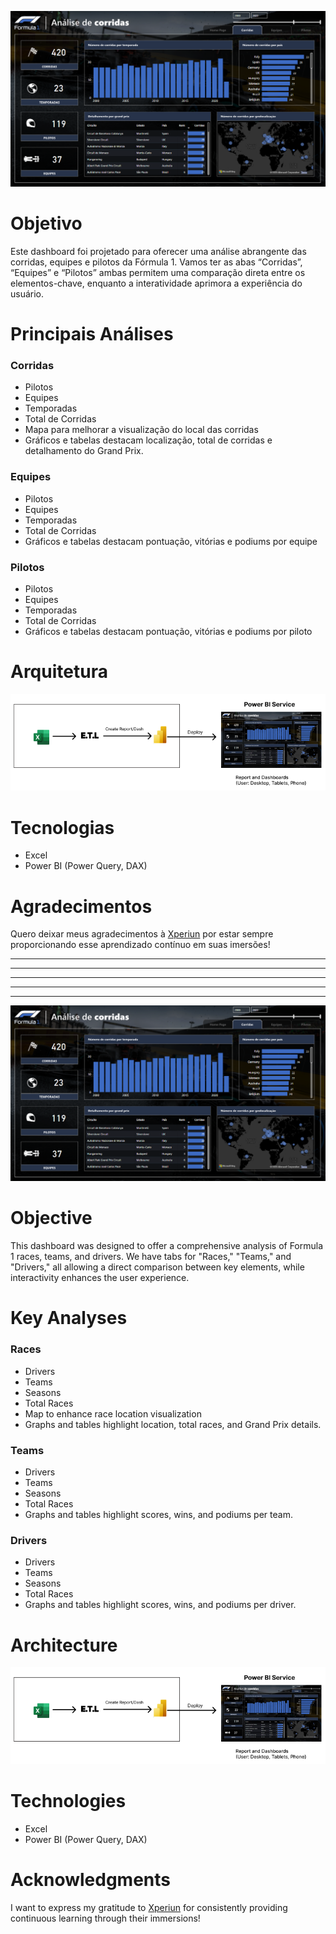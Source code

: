 ![Dashboard](Ativos/Formula1.png)

# Objetivo

Este dashboard foi projetado para oferecer uma análise abrangente das corridas, equipes e pilotos da Fórmula 1. Vamos ter as abas “Corridas”, “Equipes” e “Pilotos”  ambas permitem uma comparação direta entre os elementos-chave, enquanto a interatividade aprimora a experiência do usuário.

# Principais Análises

### **Corridas**

- Pilotos
- Equipes
- Temporadas
- Total de Corridas
- Mapa para melhorar a visualização do local das corridas
- Gráficos e tabelas destacam localização, total de corridas e detalhamento do Grand Prix.

### **Equipes**

- Pilotos
- Equipes
- Temporadas
- Total de Corridas
- Gráficos e tabelas destacam pontuação, vitórias e podiums por equipe

### **Pilotos**

- Pilotos
- Equipes
- Temporadas
- Total de Corridas
- Gráficos e tabelas destacam pontuação, vitórias e podiums por piloto

# Arquitetura

![architecture.png](Ativos/architecture.png)

# Tecnologias

- Excel
- Power BI (Power Query, DAX)

# Agradecimentos

Quero deixar meus agradecimentos à [Xperiun](https://www.linkedin.com/company/xperiun/) por estar sempre proporcionando esse aprendizado contínuo em suas imersões!


---
---
---
---
---

![Dashboard](Ativos/Formula1.png)

# Objective

This dashboard was designed to offer a comprehensive analysis of Formula 1 races, teams, and drivers. We have tabs for "Races," "Teams," and "Drivers," all allowing a direct comparison between key elements, while interactivity enhances the user experience.

# Key Analyses

### **Races**

- Drivers
- Teams
- Seasons
- Total Races
- Map to enhance race location visualization
- Graphs and tables highlight location, total races, and Grand Prix details.

### **Teams**

- Drivers
- Teams
- Seasons
- Total Races
- Graphs and tables highlight scores, wins, and podiums per team.

### **Drivers**

- Drivers
- Teams
- Seasons
- Total Races
- Graphs and tables highlight scores, wins, and podiums per driver.

# Architecture

![architecture.png](Ativos/Architecture.png)

# Technologies

- Excel
- Power BI (Power Query, DAX)

# Acknowledgments

I want to express my gratitude to [Xperiun](https://www.linkedin.com/company/xperiun/) for consistently providing continuous learning through their immersions!
